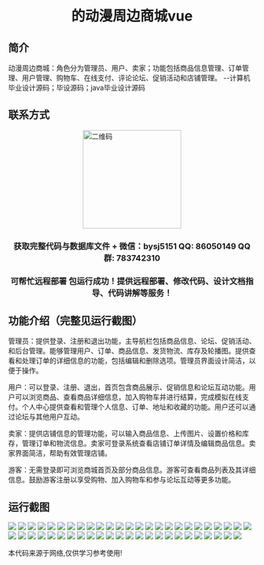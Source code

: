 <p><h1 align="center">的动漫周边商城vue</h1></p>

## 简介
动漫周边商城：角色分为管理员、用户、卖家；功能包括商品信息管理、订单管理、用户管理、购物车、在线支付、评论论坛、促销活动和店铺管理。    --计算机毕业设计源码；毕设源码；java毕业设计源码


## 联系方式
<img src="https://bs-1329754181.cos.ap-shanghai.myqcloud.com/wx.jpg" alt="二维码" style="display: block; margin: 0 auto;" width="200px">
<p><h3 align="center">获取完整代码与数据库文件 + 微信：bysj5151 QQ: 86050149 QQ群: 783742310</h3></p>
<p><h3 align="center">可帮忙远程部署 包运行成功！提供远程部署、修改代码、设计文档指导、代码讲解等服务！</h3></p>

## 功能介绍（完整见运行截图）
管理员：提供登录、注册和退出功能，主导航栏包括商品信息、论坛、促销活动、和后台管理。能够管理用户、订单、商品信息、发货物流、库存及轮播图。提供查看和处理订单的详细信息的功能，包括编辑和删除选项。管理员界面设计简洁，以便于操作。

用户：可以登录、注册、退出，首页包含商品展示、促销信息和论坛互动功能。用户可以浏览商品、查看商品详细信息，加入购物车并进行结算，完成模拟在线支付。个人中心提供查看和管理个人信息、订单、地址和收藏的功能。用户还可以通过论坛与其他用户互动。

卖家：提供店铺信息的管理功能，可以输入商品信息、上传图片、设置价格和库存，管理订单和物流信息。卖家可登录系统查看店铺订单详情及编辑商品信息。卖家界面简洁，帮助有效管理店铺。

游客：无需登录即可浏览商城首页及部分商品信息。游客可查看商品列表及其详细信息。鼓励游客注册以享受购物、加入购物车和参与论坛互动等更多功能。


## 运行截图
![](https://bs-1329754181.cos.ap-shanghai.myqcloud.com/ssm/AnimeMerchStore/img/001.jpg)
![](https://bs-1329754181.cos.ap-shanghai.myqcloud.com/ssm/AnimeMerchStore/img/002.jpg)
![](https://bs-1329754181.cos.ap-shanghai.myqcloud.com/ssm/AnimeMerchStore/img/003.jpg)
![](https://bs-1329754181.cos.ap-shanghai.myqcloud.com/ssm/AnimeMerchStore/img/004.jpg)
![](https://bs-1329754181.cos.ap-shanghai.myqcloud.com/ssm/AnimeMerchStore/img/005.jpg)
![](https://bs-1329754181.cos.ap-shanghai.myqcloud.com/ssm/AnimeMerchStore/img/006.jpg)
![](https://bs-1329754181.cos.ap-shanghai.myqcloud.com/ssm/AnimeMerchStore/img/007.jpg)
![](https://bs-1329754181.cos.ap-shanghai.myqcloud.com/ssm/AnimeMerchStore/img/008.jpg)
![](https://bs-1329754181.cos.ap-shanghai.myqcloud.com/ssm/AnimeMerchStore/img/009.jpg)
![](https://bs-1329754181.cos.ap-shanghai.myqcloud.com/ssm/AnimeMerchStore/img/010.jpg)
![](https://bs-1329754181.cos.ap-shanghai.myqcloud.com/ssm/AnimeMerchStore/img/011.jpg)
![](https://bs-1329754181.cos.ap-shanghai.myqcloud.com/ssm/AnimeMerchStore/img/012.jpg)
![](https://bs-1329754181.cos.ap-shanghai.myqcloud.com/ssm/AnimeMerchStore/img/013.jpg)
![](https://bs-1329754181.cos.ap-shanghai.myqcloud.com/ssm/AnimeMerchStore/img/014.jpg)
![](https://bs-1329754181.cos.ap-shanghai.myqcloud.com/ssm/AnimeMerchStore/img/015.jpg)
![](https://bs-1329754181.cos.ap-shanghai.myqcloud.com/ssm/AnimeMerchStore/img/016.jpg)
![](https://bs-1329754181.cos.ap-shanghai.myqcloud.com/ssm/AnimeMerchStore/img/017.jpg)
![](https://bs-1329754181.cos.ap-shanghai.myqcloud.com/ssm/AnimeMerchStore/img/018.jpg)
![](https://bs-1329754181.cos.ap-shanghai.myqcloud.com/ssm/AnimeMerchStore/img/019.jpg)
![](https://bs-1329754181.cos.ap-shanghai.myqcloud.com/ssm/AnimeMerchStore/img/020.jpg)
![](https://bs-1329754181.cos.ap-shanghai.myqcloud.com/ssm/AnimeMerchStore/img/021.jpg)
![](https://bs-1329754181.cos.ap-shanghai.myqcloud.com/ssm/AnimeMerchStore/img/022.jpg)
![](https://bs-1329754181.cos.ap-shanghai.myqcloud.com/ssm/AnimeMerchStore/img/023.jpg)
![](https://bs-1329754181.cos.ap-shanghai.myqcloud.com/ssm/AnimeMerchStore/img/024.jpg)
![](https://bs-1329754181.cos.ap-shanghai.myqcloud.com/ssm/AnimeMerchStore/img/025.jpg)
![](https://bs-1329754181.cos.ap-shanghai.myqcloud.com/ssm/AnimeMerchStore/img/026.jpg)
![](https://bs-1329754181.cos.ap-shanghai.myqcloud.com/ssm/AnimeMerchStore/img/027.jpg)
![](https://bs-1329754181.cos.ap-shanghai.myqcloud.com/ssm/AnimeMerchStore/img/028.jpg)
![](https://bs-1329754181.cos.ap-shanghai.myqcloud.com/ssm/AnimeMerchStore/img/029.jpg)
![](https://bs-1329754181.cos.ap-shanghai.myqcloud.com/ssm/AnimeMerchStore/img/030.jpg)
![](https://bs-1329754181.cos.ap-shanghai.myqcloud.com/ssm/AnimeMerchStore/img/031.jpg)
![](https://bs-1329754181.cos.ap-shanghai.myqcloud.com/ssm/AnimeMerchStore/img/032.jpg)
![](https://bs-1329754181.cos.ap-shanghai.myqcloud.com/ssm/AnimeMerchStore/img/033.jpg)
![](https://bs-1329754181.cos.ap-shanghai.myqcloud.com/ssm/AnimeMerchStore/img/034.jpg)
![](https://bs-1329754181.cos.ap-shanghai.myqcloud.com/ssm/AnimeMerchStore/img/035.jpg)
![](https://bs-1329754181.cos.ap-shanghai.myqcloud.com/ssm/AnimeMerchStore/img/036.jpg)
![](https://bs-1329754181.cos.ap-shanghai.myqcloud.com/ssm/AnimeMerchStore/img/037.jpg)
![](https://bs-1329754181.cos.ap-shanghai.myqcloud.com/ssm/AnimeMerchStore/img/038.jpg)
![](https://bs-1329754181.cos.ap-shanghai.myqcloud.com/ssm/AnimeMerchStore/img/039.jpg)
![](https://bs-1329754181.cos.ap-shanghai.myqcloud.com/ssm/AnimeMerchStore/img/040.jpg)
![](https://bs-1329754181.cos.ap-shanghai.myqcloud.com/ssm/AnimeMerchStore/img/041.jpg)
![](https://bs-1329754181.cos.ap-shanghai.myqcloud.com/ssm/AnimeMerchStore/img/042.jpg)
![](https://bs-1329754181.cos.ap-shanghai.myqcloud.com/ssm/AnimeMerchStore/img/043.jpg)
![](https://bs-1329754181.cos.ap-shanghai.myqcloud.com/ssm/AnimeMerchStore/img/044.jpg)
![](https://bs-1329754181.cos.ap-shanghai.myqcloud.com/ssm/AnimeMerchStore/img/045.jpg)
![](https://bs-1329754181.cos.ap-shanghai.myqcloud.com/ssm/AnimeMerchStore/img/046.jpg)
![](https://bs-1329754181.cos.ap-shanghai.myqcloud.com/ssm/AnimeMerchStore/img/047.jpg)
![](https://bs-1329754181.cos.ap-shanghai.myqcloud.com/ssm/AnimeMerchStore/img/048.jpg)
![](https://bs-1329754181.cos.ap-shanghai.myqcloud.com/ssm/AnimeMerchStore/img/049.jpg)

<p>本代码来源于网络,仅供学习参考使用!</p>
